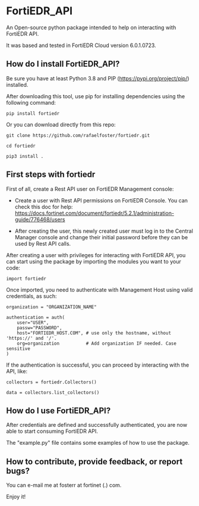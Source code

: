 # FortiEDR_API
An Open-source python package intended to help on interacting with FortiEDR API.

It was based and tested in FortiEDR Cloud version 6.0.1.0723.

## How do I install FortiEDR_API?

Be sure you have at least Python 3.8 and PIP (https://pypi.org/project/pip/) installed.

After downloading this tool, use pip for installing dependencies using the following command:

```
pip install fortiedr
```

Or you can download directly from this repo:

```
git clone https://github.com/rafaelfoster/fortiedr.git

cd fortiedr

pip3 install .
```

## First steps with fortiedr

First of all, create a Rest API user on FortiEDR Management console:
 * Create a user with Rest API permissions on FortiEDR Console. You can check this doc for help: https://docs.fortinet.com/document/fortiedr/5.2.1/administration-guide/776468/users

 * After creating the user, this newly created user must log in to the Central Manager console and change their initial password before they can be used by Rest API calls.

After creating a user with privileges for interacting with FortiEDR API, you can start using the package by importing the modules you want to your code:

`import fortiedr`

Once imported, you need to authenticate with Management Host using valid credentials, as such:

```
organization = "ORGANIZATION_NAME"

authentication = auth(
    user="USER",
    passw="PASSWORD",
    host="FORTIEDR_HOST.COM", # use only the hostname, without 'https://' and '/'.
    org=organization          # Add organization IF needed. Case sensitive
)
```

If the authentication is successful, you can proceed by interacting with the API, like:


```
collectors = fortiedr.Collectors()

data = collectors.list_collectors()

```

## How do I use FortiEDR_API?

After credentials are defined and successfully authenticated, you are now able to start consuming FortiEDR API.

The "example.py" file contains some examples of how to use the package.


## How to contribute, provide feedback, or report bugs?

You can e-mail me at fosterr at fortinet (.) com.

Enjoy it!
